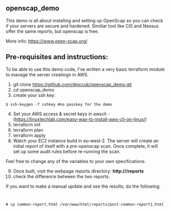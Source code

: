 ## openscap_demo

This demo is all about installing and setting up OpenScap so you can check if your servers are secure and hardened. Similiar tool like CIS and Nessus offer the same reports, but openscap is free.

More info: https://www.open-scap.org/

## Pre-requisites and instructions:

To be able to use this demo code, I've written a very basic terraform module to manage the server creatiogn in AWS.

1) git clone https://github.com/dmccuk/openscap_demo.git
2) cd openscap_demo
3) create your ssh key:

````
$ ssh-keygen -f sshkey #no passkey for the demo

````

4) Set your AWS access & secret keys in awscli - (https://linuxtechlab.com/easy-way-to-install-aws-cli-on-linux/)
5) terraform init
6) terraform plan
7) terraform apply
8) Watch your EC2 instance build in eu-west-2. The server will create an initial report of itself with a pre-openscap scan. Once complete, it will set up some audit rules before re-running the scan.

Feel free to change any of the variables to your own specifications.

9) Once built, visit the webpage reports directory: **http://<your-IP-address>/reports**
10) check the difference between the two reports.

If you want to make a manual update and see the results, do the following:

````


# cp common-report.html /var/www/html/reports/post-common-report1.html
````

